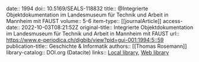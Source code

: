 date:: 1994
doi:: 10.5169/SEALS-118832
title:: @Integrierte Objektdokumentation im Landesmuseum für Technik und Arbeit in Mannheim mit FAUST
volume:: 5-6
item-type:: [[journalArticle]]
access-date:: 2022-10-03T08:21:52Z
original-title:: Integrierte Objektdokumentation im Landesmuseum für Technik und Arbeit in Mannheim mit FAUST
url:: https://www.e-periodica.ch/digbib/view?pid=gui-001:1994:5::59
publication-title:: Geschichte & Informatik
authors:: [[Thomas Rosemann]]
library-catalog:: DOI.org (Datacite)
links:: [Local library](zotero://select/groups/2386895/items/9ISJXQIZ), [Web library](https://www.zotero.org/groups/2386895/items/9ISJXQIZ)
